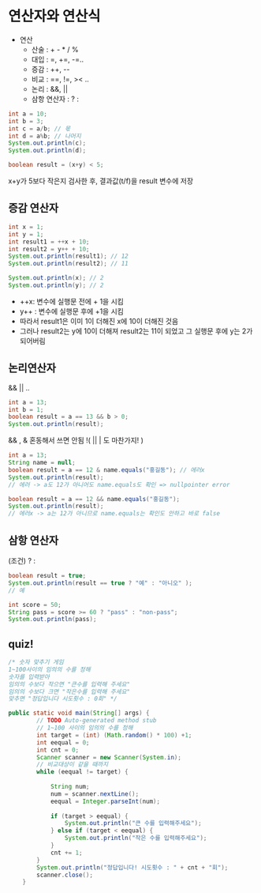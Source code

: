 # 연산자와 연산식

* 연산
  * 산술 : + - * / %
  * 대입 : =, +=, -=..
  * 증감 : ++, --
  * 비교 : ==, !=, >< ..
  * 논리 : &&, ||
  * 삼항 연산자 : ? : 



```java
int a = 10;
int b = 3;
int c = a/b; // 몫
int d = a%b; // 나머지
System.out.println(c);
System.out.println(d);
```



```java
boolean result = (x+y) < 5;
```

x+y가 5보다 작은지 검사한 후, 결과값(t/f)을 result 변수에 저장



## 증감 연산자

```java
int x = 1;
int y = 1;
int result1 = ++x + 10;
int result2 = y++ + 10;
System.out.println(result1); // 12
System.out.println(result2); // 11

System.out.println(x); // 2
System.out.println(y); // 2
```

* ++x: 변수에 실행문 전에 + 1을 시킴
* y++ : 변수에 실행문 후에 +1을 시킴
* 따라서 result1은 이미 1이 더해진 x에 10이 더해진 것음
* 그러나 result2는 y에 10이 더해져 result2는 11이 되었고 그 실행문 후에 y는 2가 되어버림



## 논리연산자

&& || .. 

```java
int a = 13;
int b = 1;
boolean result = a == 13 && b > 0;
System.out.println(result);
```



&& , & 혼동해서 쓰면 안됨 !( || | 도 마찬가지! )

```java
int a = 13;
String name = null;
boolean result = a == 12 & name.equals("홍길동"); // 에러x
System.out.println(result);
// 에러 -> a도 12가 아니어도 name.equals도 확인 => nullpointer error

boolean result = a == 12 && name.equals("홍길동");
System.out.println(result);
// 에러x -> a는 12가 아니므로 name.equals는 확인도 안하고 바로 false
```



## 삼항 연산자

(조건) ? :

```java
boolean result = true;
System.out.println(result == true ? "예" : "아니오" );
// 예
```



```java
int score = 50;
String pass = score >= 60 ? "pass" : "non-pass";
System.out.println(pass);
```



## quiz!

```java
/* 숫자 맞추기 게임
1~100사이의 임의의 수를 정해
숫자를 입력받아
임의의 수보다 작으면 "큰수를 입력해 주세요"
임의의 수보다 크면 "작은수를 입력해 주세요"
맞추면 "정답입니다 시도횟수 : 0회" */

public static void main(String[] args) {
		// TODO Auto-generated method stub
		// 1~100 사이의 임의의 수를 정해
		int target = (int) (Math.random() * 100) +1;
		int eequal = 0;
		int cnt = 0;
		Scanner scanner = new Scanner(System.in);
		// 비교대상이 같을 때까지
	    while (eequal != target) {
	    	
			String num;
			num = scanner.nextLine();
			eequal = Integer.parseInt(num);
			
			if (target > eequal) {
				System.out.println("큰 수를 입력해주세요");
			} else if (target < eequal) {
				System.out.println("작은 수를 입력해주세요");			
			}
			cnt += 1;
	    }
	    System.out.println("정답입니다! 시도횟수 : " + cnt + "회");
	    scanner.close();
	}
```

